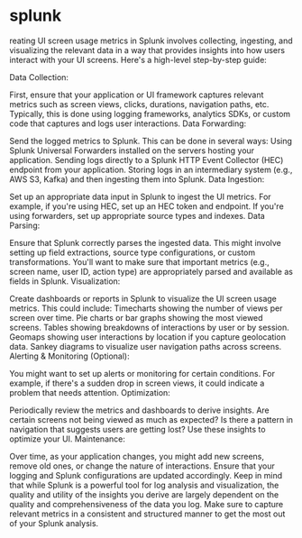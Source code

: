 # splunk
reating UI screen usage metrics in Splunk involves collecting, ingesting, and visualizing the relevant data in a way that provides insights into how users interact with your UI screens. Here's a high-level step-by-step guide:

Data Collection:

First, ensure that your application or UI framework captures relevant metrics such as screen views, clicks, durations, navigation paths, etc.
Typically, this is done using logging frameworks, analytics SDKs, or custom code that captures and logs user interactions.
Data Forwarding:

Send the logged metrics to Splunk. This can be done in several ways:
Using Splunk Universal Forwarders installed on the servers hosting your application.
Sending logs directly to a Splunk HTTP Event Collector (HEC) endpoint from your application.
Storing logs in an intermediary system (e.g., AWS S3, Kafka) and then ingesting them into Splunk.
Data Ingestion:

Set up an appropriate data input in Splunk to ingest the UI metrics. For example, if you're using HEC, set up an HEC token and endpoint. If you're using forwarders, set up appropriate source types and indexes.
Data Parsing:

Ensure that Splunk correctly parses the ingested data. This might involve setting up field extractions, source type configurations, or custom transformations. You'll want to make sure that important metrics (e.g., screen name, user ID, action type) are appropriately parsed and available as fields in Splunk.
Visualization:

Create dashboards or reports in Splunk to visualize the UI screen usage metrics. This could include:
Timecharts showing the number of views per screen over time.
Pie charts or bar graphs showing the most viewed screens.
Tables showing breakdowns of interactions by user or by session.
Geomaps showing user interactions by location if you capture geolocation data.
Sankey diagrams to visualize user navigation paths across screens.
Alerting & Monitoring (Optional):

You might want to set up alerts or monitoring for certain conditions. For example, if there's a sudden drop in screen views, it could indicate a problem that needs attention.
Optimization:

Periodically review the metrics and dashboards to derive insights. Are certain screens not being viewed as much as expected? Is there a pattern in navigation that suggests users are getting lost? Use these insights to optimize your UI.
Maintenance:

Over time, as your application changes, you might add new screens, remove old ones, or change the nature of interactions. Ensure that your logging and Splunk configurations are updated accordingly.
Keep in mind that while Splunk is a powerful tool for log analysis and visualization, the quality and utility of the insights you derive are largely dependent on the quality and comprehensiveness of the data you log. Make sure to capture relevant metrics in a consistent and structured manner to get the most out of your Splunk analysis.
